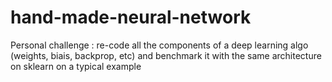 # hand-made-neural-network
Personal challenge : re-code all the components of a deep learning algo (weights, biais, backprop, etc) and benchmark it with the same architecture on sklearn on a typical example
